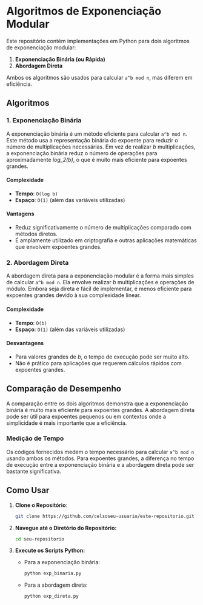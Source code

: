 # Algoritmos de Exponenciação Modular

Este repositório contém implementações em Python para dois algoritmos de exponenciação modular:

1. **Exponenciação Binária (ou Rápida)**
2. **Abordagem Direta**

Ambos os algoritmos são usados para calcular ``a^b mod n``, mas diferem em eficiência.

## Algoritmos

### 1. Exponenciação Binária

A exponenciação binária é um método eficiente para calcular ``a^b mod n``. Este método usa a representação binária do expoente para reduzir o número de multiplicações necessárias. Em vez de realizar _b_ multiplicações, a exponenciação binária reduz o número de operações para aproximadamente _log_2(b)_, o que é muito mais eficiente para expoentes grandes.

#### Complexidade

- **Tempo**: ``O(log b)``
- **Espaço**: ``O(1)`` (além das variáveis utilizadas)

#### Vantagens

- Reduz significativamente o número de multiplicações comparado com métodos diretos.
- É amplamente utilizado em criptografia e outras aplicações matemáticas que envolvem expoentes grandes.

### 2. Abordagem Direta

A abordagem direta para a exponenciação modular é a forma mais simples de calcular ``a^b mod n``. Ela envolve realizar _b_ multiplicações e operações de módulo. Embora seja direta e fácil de implementar, é menos eficiente para expoentes grandes devido à sua complexidade linear.

#### Complexidade

- **Tempo**: ``O(b)``
- **Espaço**: ``O(1)`` (além das variáveis utilizadas)

#### Desvantagens

- Para valores grandes de _b_, o tempo de execução pode ser muito alto.
- Não é prático para aplicações que requerem cálculos rápidos com expoentes grandes.

## Comparação de Desempenho

A comparação entre os dois algoritmos demonstra que a exponenciação binária é muito mais eficiente para expoentes grandes. A abordagem direta pode ser útil para expoentes pequenos ou em contextos onde a simplicidade é mais importante que a eficiência.

### Medição de Tempo

Os códigos fornecidos medem o tempo necessário para calcular ``a^b mod n`` usando ambos os métodos. Para expoentes grandes, a diferença no tempo de execução entre a exponenciação binária e a abordagem direta pode ser bastante significativa.

## Como Usar

1. **Clone o Repositório**:
   ```bash
   git clone https://github.com/celsoseu-usuario/este-repositorio.git
   ```

2. **Navegue até o Diretório do Repositório:**
    ```bash
    cd seu-repositorio
    ```

3. **Execute os Scripts Python:**
    - Para a exponenciação binária:
        ```bash
        python exp_binaria.py
        ```
    - Para a abordagem direta:
        ```bash
        python exp_direta.py
        ```


